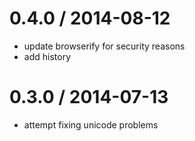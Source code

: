 
0.4.0 / 2014-08-12 
==================

 * update browserify for security reasons
 * add history

0.3.0 / 2014-07-13 
==================

 * attempt fixing unicode problems
